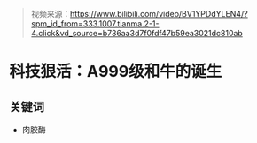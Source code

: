 > 视频来源：https://www.bilibili.com/video/BV1YPDdYLEN4/?spm_id_from=333.1007.tianma.2-1-4.click&vd_source=b736aa3d7f0fdf47b59ea3021dc810ab

# 科技狠活：A999级和牛的诞生

## 关键词

- 肉胶酶

